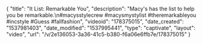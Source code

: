 {
    "title": "It List: Remarkable You",
    "description": "Macy's has the list to help you be remarkable.\n#macysstylecrew #macysmystylist #theremarkableyou #incstyle #Guess #fallfashion",
    "videoid": "178375015",
    "date_created": "1537981403",
    "date_modified": "1537995441",
    "type": "captivate",
    "layout": "video",
    "url": "\/v\/2e136053-3a36-41c5-b380-f6a06e6ffb7e\/178375015"
}